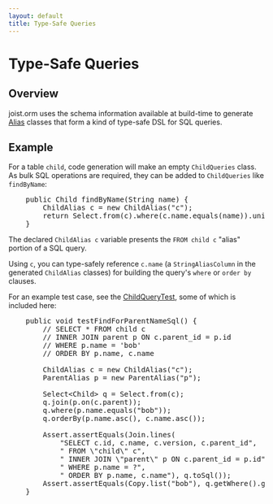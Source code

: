 ```yaml
---
layout: default
title: Type-Safe Queries
---
```


Type-Safe Queries
=================

Overview
--------

joist.orm uses the schema information available at build-time to generate [Alias](ormAliases.html) classes that form a kind of type-safe DSL for SQL queries.

Example
-------

For a table `child`, code generation will make an empty `ChildQueries` class. As bulk SQL operations are required, they can be added to `ChildQueries` like `findByName`:

<pre name="code" class="java">
    public Child findByName(String name) {
        ChildAlias c = new ChildAlias("c");
        return Select.from(c).where(c.name.equals(name)).unique();
    }
</pre>

The declared `ChildAlias c` variable presents the `FROM child c` "alias" portion of a SQL query.

Using `c`, you can type-safely reference `c.name` (a `StringAliasColumn` in the generated `ChildAlias` classes) for building the query's `where` or `order by` clauses.

For an example test case, see the [ChildQueryTest](http://github.com/stephenh/joist/blob/aa200facb6f70cfd41282fb6153bad7521f31991/features/tests/features/domain/queries/ChildQueryTest.java), some of which is included here:

<pre name="code" class="java">
    public void testFindForParentNameSql() {
        // SELECT * FROM child c
        // INNER JOIN parent p ON c.parent_id = p.id
        // WHERE p.name = 'bob'
        // ORDER BY p.name, c.name

        ChildAlias c = new ChildAlias("c");
        ParentAlias p = new ParentAlias("p");

        Select&lt;Child&gt; q = Select.from(c);
        q.join(p.on(c.parent));
        q.where(p.name.equals("bob"));
        q.orderBy(p.name.asc(), c.name.asc());

        Assert.assertEquals(Join.lines(
            "SELECT c.id, c.name, c.version, c.parent_id",
            " FROM \"child\" c",
            " INNER JOIN \"parent\" p ON c.parent_id = p.id",
            " WHERE p.name = ?",
            " ORDER BY p.name, c.name"), q.toSql());
        Assert.assertEquals(Copy.list("bob"), q.getWhere().getParameters());
    }
</pre>


